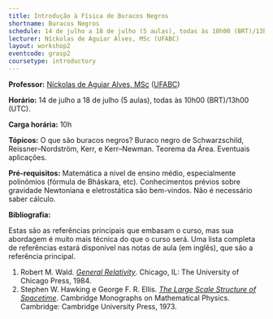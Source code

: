 ```yaml
---
title: Introdução à Física de Buracos Negros
shortname: Buracos Negros
schedule: 14 de julho a 18 de julho (5 aulas), todas às 10h00 (BRT)/13h00 (UTC)
lecturer: Níckolas de Aguiar Alves, MSc (UFABC)
layout: workshop2
eventcode: grasp2
coursetype: introductory
---
```


**Professor:** [Níckolas de Aguiar Alves, MSc](https://alves-nickolas.github.io) ([UFABC](https://fisica.ufabc.edu.br))

**Horário:** 14 de julho a 18 de julho (5 aulas), todas às 10h00 (BRT)/13h00 (UTC).

**Carga horária:** 10h

**Tópicos:** O que são buracos negros? Buraco negro de Schwarzschild, Reissner–Nordström, Kerr, e Kerr–Newman. Teorema da Área. Eventuais aplicações. 

**Pré-requisitos:** Matemática a nível de ensino médio, especialmente polinômios (fórmula de Bháskara, etc). Conhecimentos prévios sobre gravidade Newtoniana e eletrostática são bem-vindos. Não é necessário saber cálculo.

**Bibliografia:**

Estas são as referências principais que embasam o curso, mas sua abordagem é muito mais técnica do que o curso será. Uma lista completa de referências estará disponível nas notas de aula (em inglês), que são a referência principal.

1. Robert M. Wald. *[General Relativity](https://doi.org/10.7208/chicago/9780226870373.001.0001)*. Chicago, IL: The University of Chicago Press, 1984.
2. Stephen W. Hawking e George F. R. Ellis. [*The Large Scale Structure of Spacetime*](https://doi.org/10.1017/CBO9780511524646). Cambridge Monographs on Mathematical Physics. Cambridge: Cambridge University Press, 1973.

